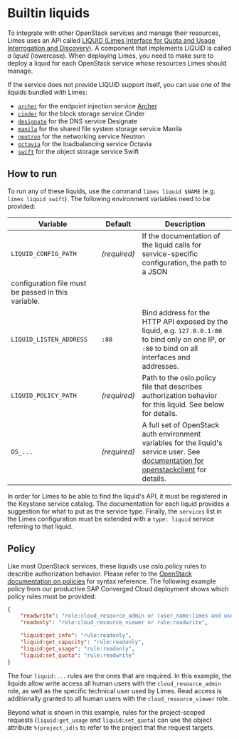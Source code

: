 # Builtin liquids

To integrate with other OpenStack services and manage their resources, Limes uses an API called [LIQUID (Limes Interface
for Quota and Usage Interrogation and Discovery)](https://pkg.go.dev/github.com/sapcc/go-api-declarations/liquid).
A component that implements LIQUID is called *a liquid* (lowercase). When deploying Limes, you need to make sure to
deploy a liquid for each OpenStack service whose resources Limes should manage.

If the service does not provide LIQUID support itself, you can use one of the liquids bundled with Limes:

- [`archer`](./archer.md) for the endpoint injection service [Archer](https://github.com/sapcc/archer)
- [`cinder`](./cinder.md) for the block storage service Cinder
- [`designate`](./designate.md) for the DNS service Designate
- [`manila`](./manila.md) for the shared file system storage service Manila
- [`neutron`](./neutron.md) for the networking service Neutron
- [`octavia`](./octavia.md) for the loadbalancing service Octavia
- [`swift`](./swift.md) for the object storage service Swift

## How to run

To run any of these liquids, use the command `limes liquid $NAME` (e.g. `limes liquid swift`). The following environment
variables need to be provided:

| Variable | Default | Description |
| --- | --- | --- |
| `LIQUID_CONFIG_PATH` | *(required)* | If the documentation of the liquid calls for service-specific configuration, the path to a JSON
configuration file must be passed in this variable. |
| `LIQUID_LISTEN_ADDRESS` | `:80` | Bind address for the HTTP API exposed by the liquid, e.g. `127.0.0.1:80` to bind only on one IP, or `:80` to bind on all interfaces and addresses. |
| `LIQUID_POLICY_PATH` | *(required)* | Path to the oslo.policy file that describes authorization behavior for this liquid. See below for details. |
| `OS_...` | *(required)* | A full set of OpenStack auth environment variables for the liquid's service user. See [documentation for openstackclient][osc] for details. |

In order for Limes to be able to find the liquid's API, it must be registered in the Keystone service catalog.
The documentation for each liquid provides a suggestion for what to put as the service type.
Finally, the `services` list in the Limes configuration must be extended with a `type: liquid` service referring to that liquid.

## Policy

Like most OpenStack services, these liquids use oslo.policy rules to describe authorization behavior. Please refer to
the [OpenStack documentation on policies][policy] for syntax reference. The following example policy from our productive
SAP Converged Cloud deployment shows which policy rules must be provided:

```json
{
    "readwrite": "role:cloud_resource_admin or (user_name:limes and user_domain_name:Default)",
    "readonly": "role:cloud_resource_viewer or rule:readwrite",

    "liquid:get_info": "rule:readonly",
    "liquid:get_capacity": "rule:readonly",
    "liquid:get_usage": "rule:readonly",
    "liquid:set_quota": "rule:readwrite"
}
```

The four `liquid:...` rules are the ones that are required. In this example, the liquids allow write access all human users
with the `cloud_resource_admin` role, as well as the specific technical user used by Limes. Read access is additionally
granted to all human users with the `cloud_resource_viewer` role.

Beyond what is shown in this example, rules for the project-scoped requests (`liquid:get_usage` and `liquid:set_quota`)
can use the object attribute `%(project_id)s` to refer to the project that the request targets.

[osc]:    https://docs.openstack.org/python-openstackclient/latest/cli/man/openstack.html
[policy]: https://docs.openstack.org/security-guide/identity/policies.html
